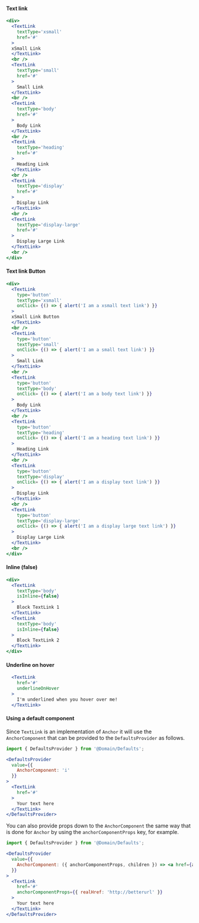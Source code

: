 #### Text link

```jsx
<div>
  <TextLink
    textType='xsmall'
    href='#'
  >
  xSmall Link
  </TextLink>
  <br />
  <TextLink
    textType='small'
    href='#'
  >
    Small Link
  </TextLink>
  <br />
  <TextLink
    textType='body'
    href='#'
  >
    Body Link
  </TextLink>
  <br />
  <TextLink
    textType='heading'
    href='#'
  >
    Heading Link
  </TextLink>
  <br />
  <TextLink
    textType='display'
    href='#'
  >
    Display Link
  </TextLink>
  <br />
  <TextLink
    textType='display-large'
    href='#'
  >
    Display Large Link
  </TextLink>
  <br />
</div>
```

#### Text link Button

```jsx
<div>
  <TextLink
    type='button'
    textType='xsmall'
    onClick= {() => { alert('I am a xsmall text link') }}
  >
  xSmall Link Button
  </TextLink>
  <br />
  <TextLink
    type='button'
    textType='small'
    onClick= {() => { alert('I am a small text link') }}
  >
    Small Link
  </TextLink>
  <br />
  <TextLink
    type='button'
    textType='body'
    onClick= {() => { alert('I am a body text link') }}
  >
    Body Link
  </TextLink>
  <br />
  <TextLink
    type='button'
    textType='heading'
    onClick= {() => { alert('I am a heading text link') }}
  >
    Heading Link
  </TextLink>
  <br />
  <TextLink
    type='button'
    textType='display'
    onClick= {() => { alert('I am a display text link') }}
  >
    Display Link
  </TextLink>
  <br />
  <TextLink
    type='button'
    textType='display-large'
    onClick= {() => { alert('I am a display large text link') }}
  >
    Display Large Link
  </TextLink>
  <br />
</div>
```

#### Inline (false)

```jsx
<div>
  <TextLink
    textType='body'
    isInline={false}
  >
    Block TextLink 1
  </TextLink>
  <TextLink
    textType='body'
    isInline={false}
  >
    Block TextLink 2
  </TextLink>
</div>
```

#### Underline on hover
```jsx
  <TextLink
    href='#'
    underlineOnHover
  >
    I'm underlined when you hover over me!
  </TextLink>
```

#### Using a default component

Since `TextLink` is an implementation of `Anchor` it will use the `AnchorComponent` that
can be provided to the `DefaultsProvider` as follows.
```jsx
import { DefaultsProvider } from '@Domain/Defaults';

<DefaultsProvider
  value={{
    AnchorComponent: 'i'
  }}
>
  <TextLink
    href='#'
  >
    Your text here
  </TextLink>
</DefaultsProvider>
```

You can also provide props down to the `AnchorComponent` the same way that is done for `Anchor`
by using the `anchorComponentProps` key, for example.

```jsx
import { DefaultsProvider } from '@Domain/Defaults';

<DefaultsProvider
  value={{
    AnchorComponent: ({ anchorComponentProps, children }) => <a href={anchorComponentProps.realHref}>{children}</a>
  }}
>
  <TextLink
    href='#'
    anchorComponentProps={{ realHref: 'http://betterurl' }}
  >
    Your text here
  </TextLink>
</DefaultsProvider>
```
